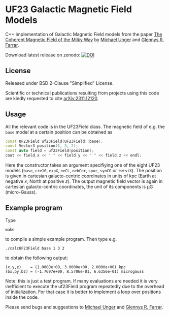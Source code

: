 UF23 Galactic Magnetic Field Models
===================================

C++ implementation of Galactic Magnetic Field models from the paper [The Coherent Magnetic Field of the Milky Way](https://arxiv.org/abs/2311.12120) by [Michael Unger](mailto:michael.unger@kit.edu) and [Glennys R. Farrar](mailto:gf25@nyu.edu).


Download latest release on zenodo: [![DOI](https://zenodo.org/badge/753818568.svg)](https://zenodo.org/doi/10.5281/zenodo.10627090)

## License

Released under BSD 2-Clause "Simplified" License.

Scientific or technical publications resulting from projects using this code are kindly requested to cite [arXiv:2311.12120](https://arxiv.org/abs/2311.12120).


## Usage

All the relevant code is in the UF23Field class. The magnetic field of e.g. the `base` model at a certain position can be obtained as
```C++
const UF23Field uf23Field(UF23Field::base);
const Vector3 position(1, 3, 2);
const auto field = uf23Field(position);
cout << field.x << " " << field.y << " " << field.z << endl;
```

Here the constructor takes an argument specifiying one of the eight UF23 models (`base`, `cre10`, `expX`, `neCL`, `nebCor`, `spur`, `synCG` or `twistX`). The position is given in cartesian galacto-centric coordinates in units of kpc (Earth at negative *x*, North at positive *z*). The output magnetic field vector is again in cartesian galacto-centric coordinates, the unit of its components is &mu;G (micro-Gauss).

## Example program

Type
```
make
```
to compile a simple example program. Then type e.g.
```
./calcUF23Field base 1 3 2
```
to obtain the following output:
```
(x,y,z)    = (1.0000e+00, 3.0000e+00, 2.0000e+00) kpc
(bx,by,bz) = (-1.7697e+00, 8.5706e-01, 6.6356e-01) microgauss
```

Note: this is just a test program. If many evaluations are needed it is very inefficient to execute the uf23Field program repeatedly due to the overhead of initialization. For that case it is better to implement a loop over positions inside the code.

 Please send bugs and suggestions to [Michael Unger](mailto:michael.unger@kit.edu) and [Glennys R. Farrar](mailto:gf25@nyu.edu).
